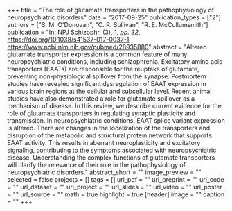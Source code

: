 +++
title = "The role of glutamate transporters in the pathophysiology of neuropsychiatric disorders"
date = "2017-09-25"
publication_types = ["2"]
authors = ["S. M. O'Donovan", "C. R. Sullivan", "R. E. McCullumsmith"]
publication = "In: NPJ Schizophr, (3), 1, _pp. 32_, https://doi.org/10.1038/s41537-017-0037-1, https://www.ncbi.nlm.nih.gov/pubmed/28935880"
abstract = "Altered glutamate transporter expression is a common feature of many neuropsychiatric conditions, including schizophrenia. Excitatory amino acid transporters (EAATs) are responsible for the reuptake of glutamate, preventing non-physiological spillover from the synapse. Postmortem studies have revealed significant dysregulation of EAAT expression in various brain regions at the cellular and subcellular level. Recent animal studies have also demonstrated a role for glutamate spillover as a mechanism of disease. In this review, we describe current evidence for the role of glutamate transporters in regulating synaptic plasticity and transmission. In neuropsychiatric conditions, EAAT splice variant expression is altered. There are changes in the localization of the transporters and disruption of the metabolic and structural protein network that supports EAAT activity. This results in aberrant neuroplasticity and excitatory signaling, contributing to the symptoms associated with neuropsychiatric disease. Understanding the complex functions of glutamate transporters will clarify the relevance of their role in the pathophysiology of neuropsychiatric disorders."
abstract_short = ""
image_preview = ""
selected = false
projects = []
tags = []
url_pdf = ""
url_preprint = ""
url_code = ""
url_dataset = ""
url_project = ""
url_slides = ""
url_video = ""
url_poster = ""
url_source = ""
math = true
highlight = true
[header]
image = ""
caption = ""
+++
